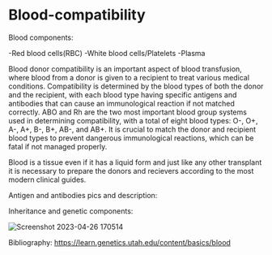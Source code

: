 # Blood-compatibility




Blood components:

-Red blood cells(RBC)
-White blood cells/Platelets
-Plasma

Blood donor compatibility is an important aspect of blood transfusion, where blood from a donor is given to a recipient to treat various medical conditions. Compatibility is determined by the blood types of both the donor and the recipient, with each blood type having specific antigens and antibodies that can cause an immunological reaction if not matched correctly. ABO and Rh are the two most important blood group systems used in determining compatibility, with a total of eight blood types: O-, O+, A-, A+, B-, B+, AB-, and AB+. It is crucial to match the donor and recipient blood types to prevent dangerous immunological reactions, which can be fatal if not managed properly.



Blood is a tissue even if it has a liquid form and just like any other transplant it is necessary to prepare the donors and recievers according to the most modern clinical guides.

Antigen and antibodies pics and description:

Inheritance and genetic components:

![Screenshot 2023-04-26 170514](https://user-images.githubusercontent.com/59809057/234601138-86742449-ab24-47c2-aeee-4e34ce11da92.jpg)




Bibliography:
https://learn.genetics.utah.edu/content/basics/blood
